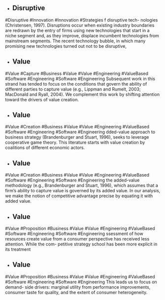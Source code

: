 - ## Disruptive
#Disruptive #Innovation #Innovation #Strategies 
f disruptive tech- nologies (Christensen, 1997). Disruptions occur when existing industry boundaries are redrawn by the entry of firms using new technologies that start in a niche segment and, as they improve, displace incumbent technologies from mainstream segments. The recent technology bubble, in which many promising new technologies turned out not to be disruptive,

- ## Value
#Value #Capture #Business #Value #Value #Engineering #ValueBased #Software #Engineering #Software #Engineering 
Subsequent work in this strand has tended to focus on the conditions that govern the ability of different parties to capture value (e.g., Lippman and Rumelt, 2003; MacDonald and Ryall, 2004). We complement this work by shifting attention toward the drivers of value creation.

- ## Value
#Value #Creation #Business #Value #Value #Engineering #ValueBased #Software #Engineering #Software #Engineering 
dded-value approach to business strategy (Brandenburger and Stuart, 1996), seeks to leverage cooperative game theory. This literature starts with value creation by coalitions of different economic actors.

- ## Value
#Value #Creation #Business #Value #Value #Engineering #ValueBased #Software #Engineering #Software #Engineering 
the added-value methodology (e.g., Brandenburger and Stuart, 1996), which assumes that a firm’s ability to capture value is governed by its added value. In our analysis, we make the notion of competitive advantage precise by equating it with added value.

- ## Value
#Value #Proposition #Business #Value #Value #Engineering #ValueBased #Software #Engineering #Software #Engineering 
ssessment of how resources create value from a consumer perspective has received less attention. While the com- petitive strategy school has been more explicit in its treatment

- ## Value
#Value #Proposition #Business #Value #Value #Engineering #ValueBased #Software #Engineering #Software #Engineering 
This leads us to focus on demand- side drivers: marginal utility from performance improvements, consumer taste for quality, and the extent of consumer heterogeneity.

